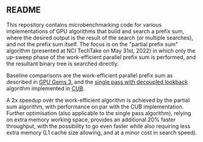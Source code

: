 README
------

This repository contains microbenchmarking code for various implementations of
GPU algorithms that build and search a prefix sum, where the desired output is
the result of the search (or multiple searches), and not the prefix sum itself.
The focus is on the "partial prefix sum" algorithm (presented at NCI TechTake
on May 31st, 2022) in which only the up-sweep phase of the work-efficient
parallel prefix sum is performed, and the resultant binary tree is searched
directly.

Baseline comparisons are the work-efficient parallel prefix sum as described in
[GPU Gems 3](https://developer.nvidia.com/gpugems/gpugems3/part-vi-gpu-computing/chapter-39-parallel-prefix-sum-scan-cuda),
and the [single pass with decoupled lookback](https://research.nvidia.com/publication/2016-03_single-pass-parallel-prefix-scan-decoupled-look-back)
algorithm implemented in [CUB](https://github.com/NVIDIA/cub).

A 2x speedup over the work-efficient algorithm is achieved by the partial sum
algorithm, with performance on par with the CUB implementation. Further
optimisation (also applicable to the single pass algorithm), relying on extra
memory working space, provides an additional 20% faster throughput, with the 
possibility to go even faster while also requiring less extra memory (L1 cache
size allowing, and at a minor cost in search speed).

